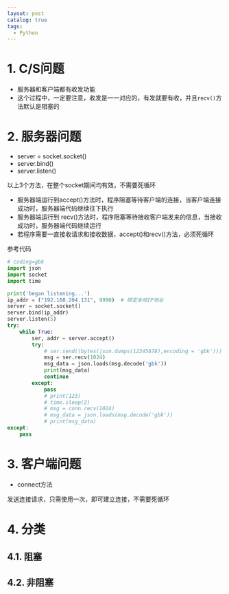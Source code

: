 ```yaml
---
layout: post
catalog: true
tags:
  - Python
---
```






# 1. C/S问题

* 服务器和客户端都有收发功能
* 这个过程中，一定要注意，收发是一一对应的，有发就要有收，并且`recv()`方法默认是阻塞的

# 2. 服务器问题

* server = socket.socket() 
* server.bind() 
* server.listen()          

以上3个方法，在整个socket期间均有效，不需要死循环

* 服务器端运行到accept()方法时，程序阻塞等待客户端的连接，当客户端连接成功时，服务器端代码继续往下执行
* 服务器端运行到 recv()方法时，程序阻塞等待接收客户端发来的信息，当接收成功时，服务器端代码继续运行
* 若程序需要一直接收请求和接收数据，accept()和recv()方法，必须死循环

参考代码

```python
# coding=gbk
import json
import socket
import time

print('began listening...')
ip_addr = ("192.168.204.131", 9990)  # 绑定本地IP地址
server = socket.socket()
server.bind(ip_addr)
server.listen(5)
try:
    while True:
        ser, addr = server.accept()
        try:
            # ser.send((bytes(json.dumps(12345678),encoding = 'gbk')))
            msg = ser.recv(1024)
            msg_data = json.loads(msg.decode('gbk'))
            print(msg_data)
            continue
        except:
            pass
            # print(123)
            # time.sleep(2)
            # msg = conn.recv(1024)
            # msg_data = json.loads(msg.decode('gbk'))
            # print(msg_data)
except:
    pass
```
# 3. 客户端问题

* connect方法

发送连接请求，只需使用一次，即可建立连接，不需要死循环

# 4. 分类

## 4.1. 阻塞

## 4.2. 非阻塞